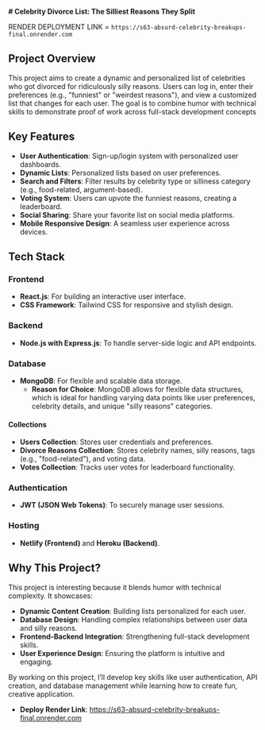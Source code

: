 **# Celebrity Divorce List: The Silliest Reasons They Split**

RENDER DEPLOYMENT LINK = `https://s63-absurd-celebrity-breakups-final.onrender.com`

## Project Overview
This project aims to create a dynamic and personalized list of celebrities who got divorced for ridiculously silly reasons. Users can log in, enter their preferences (e.g., "funniest" or "weirdest reasons"), and view a customized list that changes for each user. The goal is to combine humor with technical skills to demonstrate proof of work across full-stack development concepts

## Key Features

- **User Authentication**: Sign-up/login system with personalized user dashboards.
- **Dynamic Lists**: Personalized lists based on user preferences.
- **Search and Filters**: Filter results by celebrity type or silliness category (e.g., food-related, argument-based).
- **Voting System**: Users can upvote the funniest reasons, creating a leaderboard.
- **Social Sharing**: Share your favorite list on social media platforms.
- **Mobile Responsive Design**: A seamless user experience across devices. 


## Tech Stack
### Frontend
- **React.js**: For building an interactive user interface.
- **CSS Framework**: Tailwind CSS for responsive and stylish design.

### Backend
- **Node.js with Express.js**: To handle server-side logic and API endpoints.

### Database
- **MongoDB**: For flexible and scalable data storage.
  - **Reason for Choice**: MongoDB allows for flexible data structures, which is ideal for handling varying data points like user preferences, celebrity details, and unique "silly reasons" categories.
  
#### Collections
- **Users Collection**: Stores user credentials and preferences.
- **Divorce Reasons Collection**: Stores celebrity names, silly reasons, tags (e.g., "food-related"), and voting data.
- **Votes Collection**: Tracks user votes for leaderboard functionality.

### Authentication
- **JWT (JSON Web Tokens)**: To securely manage user sessions.

### Hosting
- **Netlify (Frontend)** and **Heroku (Backend)**.

## Why This Project?
This project is interesting because it blends humor with technical complexity. It showcases:
- **Dynamic Content Creation**: Building lists personalized for each user.
- **Database Design**: Handling complex relationships between user data and silly reasons.
- **Frontend-Backend Integration**: Strengthening full-stack development skills.
- **User Experience Design**: Ensuring the platform is intuitive and engaging.


By working on this project, I’ll develop key skills like user authentication, API creation, and database management while learning how to create fun, creative application.


- **Deploy Render Link**: https://s63-absurd-celebrity-breakups-final.onrender.com
